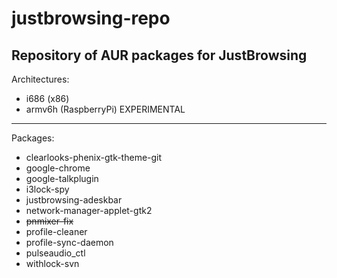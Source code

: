 justbrowsing-repo
=================

Repository of AUR packages for JustBrowsing
-------------
Architectures:
* i686 (x86)
* armv6h (RaspberryPi) EXPERIMENTAL
-------------
Packages:
* clearlooks-phenix-gtk-theme-git
* google-chrome
* google-talkplugin
* i3lock-spy
* justbrowsing-adeskbar
* network-manager-applet-gtk2
* <del>pnmixer-fix</del>
* profile-cleaner
* profile-sync-daemon
* pulseaudio_ctl
* withlock-svn

